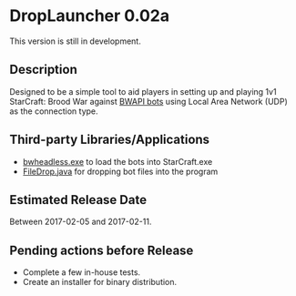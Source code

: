 # DropLauncher 0.02a
This version is still in development.

## Description
Designed to be a simple tool to aid players in setting up and playing 1v1 StarCraft: Brood War against [BWAPI bots](https://github.com/bwapi/bwapi) using Local Area Network (UDP) as the connection type.

## Third-party Libraries/Applications
* [bwheadless.exe](https://github.com/tscmoo/bwheadless) to load the bots into StarCraft.exe
* [FileDrop.java](http://iharder.sourceforge.net/current/java/filedrop/) for dropping bot files into the program

## Estimated Release Date
Between 2017-02-05 and 2017-02-11.

## Pending actions before Release
* Complete a few in-house tests.
* Create an installer for binary distribution.
